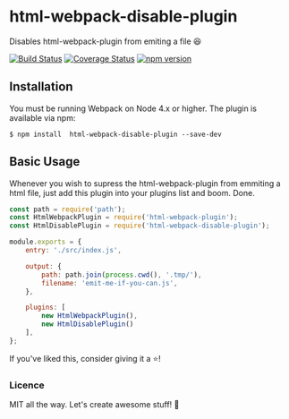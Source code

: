 # html-webpack-disable-plugin
Disables html-webpack-plugin from emiting a file :satisfied:

[![Build Status](https://travis-ci.org/flasd/html-webpack-disable-plugin.svg?branch=master)](https://travis-ci.org/flasd/html-webpack-disable-plugin) [![Coverage Status](https://coveralls.io/repos/github/flasd/html-webpack-disable-plugin/badge.svg?branch=master)](https://coveralls.io/github/flasd/html-webpack-disable-plugin?branch=master) [![npm version](https://badge.fury.io/js/html-webpack-disable-plugin.svg)](https://www.npmjs.com/package/html-webpack-disable-plugin) 

Installation
------------

You must be running Webpack on Node 4.x or higher.
The plugin is available via npm:
```shell
$ npm install  html-webpack-disable-plugin --save-dev
```

Basic Usage
-----------
Whenever you wish to supress the html-webpack-plugin from emmiting a html file, just add this plugin into your plugins list and boom. Done.
```javascript
const path = require('path');
const HtmlWebpackPlugin = require('html-webpack-plugin');
const HtmlDisablePlugin = require('html-webpack-disable-plugin');

module.exports = {
    entry: './src/index.js',

    output: {
        path: path.join(process.cwd(), '.tmp/'),
        filename: 'emit-me-if-you-can.js',
    },

    plugins: [
        new HtmlWebpackPlugin(),
        new HtmlDisablePlugin()
    ],
};
```

If you've liked this, consider giving it a :star:!

### Licence
MIT all the way. Let's create awesome stuff! :rocket:
